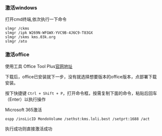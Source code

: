 ### 激活windows

打开cmd终端,依次执行一下命令

```
slmgr /ckms
slmgr /ipk W269N-WFGWX-YVC9B-4J6C9-T83GX
slmgr /skms kms.03k.org
slmgr /ato
```

### 激活office

使用工具 Office Tool Plus[官网地址](https://link.zhihu.com/?target=https%3A//otp.landian.vip/zh-cn)

下载后，office已安装就下一步，没有就选择想要版本的office版本，点部署下载安装。

按下快捷键 `Ctrl + Shift + P`，打开命令框，按需复制下面的命令，粘贴后回车（Enter）以执行操作

Microsoft 365激活

```
ospp /insLicID MondoVolume /sethst:kms.loli.best /setprt:1688 /act
```

执行成功则直接激活成功

